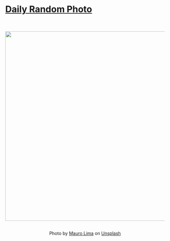 # [Daily Random Photo](https://www.dailyrandomphoto.com/)

<div align="center">
  <br>
  <br>
  <a href="https://www.dailyrandomphoto.com/p/2022/2022-12-30/"><img src="https://images.unsplash.com/photo-1670382393921-516cfd9f3119?crop=entropy&cs=tinysrgb&fit=max&fm=jpg&ixid=Mnw3NzUwOHwwfDF8cmFuZG9tfHx8fHx8fHx8MTY3MjM2MDQ1MQ&ixlib=rb-4.0.3&q=80&w=1080" width="600px"></a>
  <br>
  <br>
  <p class="has-text-grey">Photo by <a href="https://unsplash.com/@limamauro23?utm_source=Daily%20Random%20Photo&amp;utm_medium=referral" target="_blank" rel="noopener noreferrer">Mauro Lima</a> on <a href="https://unsplash.com/photos/bHiCWmbQL8E?utm_source=Daily%20Random%20Photo&amp;utm_medium=referral" target="_blank" rel="noopener noreferrer">Unsplash</a></p>
</div>
